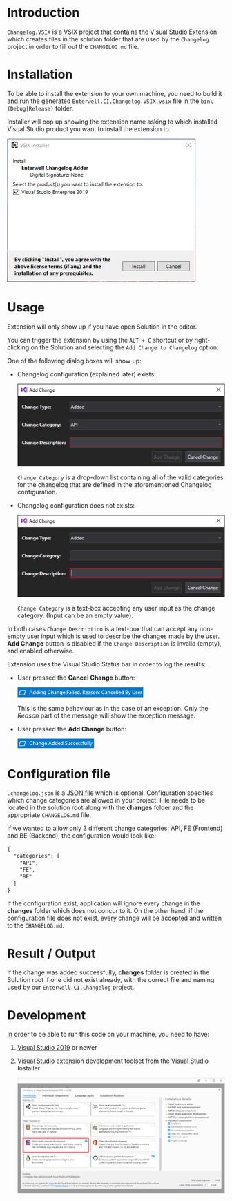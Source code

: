 # Introduction 
`Changelog.VSIX` is a VSIX project that contains the [Visual Studio](https://visualstudio.microsoft.com/vs/) Extension which creates files in the solution folder that are used by the `Changelog` project in order to fill out the `CHANGELOG.md` file.

# Installation

To be able to install the extension to your own machine, you need to build it and run the generated `Enterwell.CI.Changelog.VSIX.vsix` file in the `bin\(Debug|Release)` folder. 

Installer will pop up showing the extension name asking to which installed Visual Studio product you want to install the extension to.

![](../img/installer.png)

# Usage

Extension will only show up if you have open Solution in the editor.

You can trigger the extension by using the `ALT + C` shortcut or by right-clicking on the Solution and selecting the `Add Change to Changelog` option.

One of the following dialog boxes will show up:

+ Changelog configuration (explained later) exists:

  ![](../img/dialog_withConfig.png)

  `Change Category` is a drop-down list containing all of the valid categories for the changelog that are defined in the aforementioned Changelog configuration.

+ Changelog configuration does not exists:

  ![](../img/dialog_withoutConfig.png)

  `Change Category` is a text-box accepting any user input as the change category. (Input can be an empty value).

In both cases `Change Description` is a text-box that can accept any non-empty user input which is used to describe the changes made by the user. **Add Change** button is disabled if the `Change Description` is invalid (empty), and enabled otherwise.

Extension uses the Visual Studio Status bar in order to log the results:

+ User pressed the **Cancel Change** button:

  ![](../img/statusBar_cancelled.png)

  This is the same behaviour as in the case of an exception. Only the *Reason* part of the message will show the exception message.

+ User pressed the **Add Change** button:

  ![](../img/statusBar_added.png)

# Configuration file
`.changelog.json` is a [JSON file](https://www.json.org/json-en.html) which is optional. Configuration specifies which change categories are allowed in your project. File needs to be located in the solution root along with the **changes** folder and the appropriate `CHANGELOG.md` file.

If we wanted to allow only 3 different change categories: API, FE (Frontend) and BE (Backend), the configuration would look like:

```
{
  "categories": [
    "API",
    "FE",
    "BE"
  ]
}
```

If the configuration exist, application will ignore every change in the **changes** folder which does not concur to it. On the other hand, if the configuration file does not exist, every change will be accepted and written to the `CHANGELOG.md`.

# Result / Output

If the change was added successfully, **changes** folder is created in the Solution root if one did not exist already, with the correct file and naming used by our `Enterwell.CI.Changelog` project.

# Development

In order to be able to run this code on your machine, you need to have:
1. [Visual Studio 2019](https://visualstudio.microsoft.com/vs/) or newer
2. Visual Studio extension development toolset from the Visual Studio Installer

   ![](../img/dependency.png)